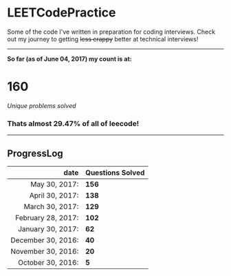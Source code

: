 # LEETCodePractice
Some of the code I've written in preparation for coding interviews. Check out my journey to getting ~~less crappy~~ better at technical interviews!

___

**So far (as of June 04, 2017) my count is at:**   
# 160
*Unique problems solved* 
### Thats almost 29.47% of all of leecode! 
___
## ProgressLog   
| date | Questions Solved |   
| -: | :- |   
| May 30, 2017: | **156** |   
| April 30, 2017: | **138** |   
| March 30, 2017: | **129** |   
| February 28, 2017: | **102** |   
| January 30, 2017: | **62** |   
| December 30, 2016: | **40** |   
| November 30, 2016: | **20** |   
| October 30, 2016: | **5**  |   
